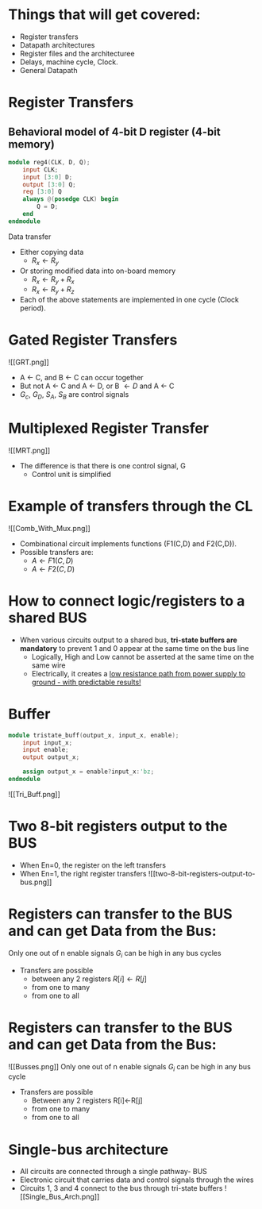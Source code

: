 # Things that will get covered:
- Register transfers
- Datapath architectures
- Register files and the architecturee
- Delays, machine cycle, Clock.
- General Datapath

# Register Transfers
## Behavioral model of 4-bit D register (4-bit memory)
```verilog
module reg4(CLK, D, Q);
	input CLK;
	input [3:0] D;
	output [3:0] Q;
	reg [3:0] Q
	always @(posedge CLK) begin
		Q = D;
	end
endmodule
```

Data transfer
- Either copying data
	- $R_x\leftarrow R_y$
- Or storing modified data into on-board memory
	- $R_x\leftarrow R_y+R_x$
	- $R_x\leftarrow R_y+R_z$
- Each of the above statements are implemented in one cycle (Clock period).
# Gated Register Transfers
![[GRT.png]]
- A $\leftarrow$ C, and B $\leftarrow$ C can occur together
- But not A $\leftarrow$ C and A $\leftarrow$ D, or B $\leftarrow D$ and A $\leftarrow$ C
- $G_c$, $G_D$, $S_A$, $S_B$ are control signals

# Multiplexed Register Transfer
![[MRT.png]]
- The difference is that there is one control signal, G
	- Control unit is simplified
# Example of transfers through the CL
![[Comb_With_Mux.png]]
- Combinational circuit implements functions (F1(C,D) and F2(C,D)).
- Possible transfers are:
	- $A\leftarrow F1(C,D)$
	- $A\leftarrow F2(C,D)$
# How to connect logic/registers to a shared BUS
- When various circuits output to a shared bus, **tri-state buffers are mandatory** to prevent 1 and 0 appear at the same time on the bus line
	- Logically, High and Low cannot be asserted at the same time on the same wire
	- Electrically, it creates a <u>low resistance path from power supply to ground - with predictable results!</u>

# Buffer
```verilog
module tristate_buff(output_x, input_x, enable);
	input input_x;
	input enable;
	output output_x;

	assign output_x = enable?input_x:'bz;
endmodule
```

![[Tri_Buff.png]]
# Two 8-bit registers output to the BUS
- When En=0, the register on the left transfers
- When En=1, the right register transfers
![[two-8-bit-registers-output-to-bus.png]]
# Registers can transfer to the BUS and can get Data from the Bus:
Only one out of n enable signals $G_i$ can be high in any bus cycles
- Transfers are possible
	- between any 2 registers $R[i]\leftarrow R[j]$
	- from one to many
	- from one to all

# Registers can transfer to the BUS and can get Data from the Bus:
![[Busses.png]]
Only one out of n enable signals $G_i$ can be high in any bus cycle
- Transfers are possible
	- Between any 2 registers R\[i]$\leftarrow$R\[j]
	- from one to many
	- from one to all
# Single-bus architecture
- All circuits are connected through a single pathway- BUS
- Electronic circuit that carries data and control signals through the wires
- Circuits 1, 3 and 4 connect to the bus through tri-state buffers
![[Single_Bus_Arch.png]]